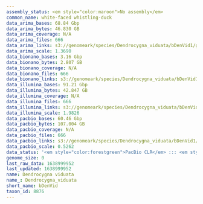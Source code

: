 ```yaml
---
assembly_status: <em style="color:maroon">No assembly</em>
common_name: white-faced whistling-duck
data_arima_bases: 68.84 Gbp
data_arima_bytes: 46.830 GB
data_arima_coverage: N/A
data_arima_files: 666
data_arima_links: s3://genomeark/species/Dendrocygna_viduata/bDenVid1/genomic_data/arima/<br>
data_arima_scale: 1.3690
data_bionano_bases: 3.16 Gbp
data_bionano_bytes: 2.807 GB
data_bionano_coverage: N/A
data_bionano_files: 666
data_bionano_links: s3://genomeark/species/Dendrocygna_viduata/bDenVid1/genomic_data/bionano/<br>
data_illumina_bases: 91.21 Gbp
data_illumina_bytes: 42.847 GB
data_illumina_coverage: N/A
data_illumina_files: 666
data_illumina_links: s3://genomeark/species/Dendrocygna_viduata/bDenVid1/genomic_data/illumina/<br>
data_illumina_scale: 1.9826
data_pacbio_bases: 60.46 Gbp
data_pacbio_bytes: 107.004 GB
data_pacbio_coverage: N/A
data_pacbio_files: 666
data_pacbio_links: s3://genomeark/species/Dendrocygna_viduata/bDenVid1/genomic_data/pacbio/<br>
data_pacbio_scale: 0.5262
data_status: '<em style="color:forestgreen">PacBio CLR</em> ::: <em style="color:forestgreen">Bionano</em> ::: <em style="color:forestgreen">Arima</em> ::: <em style="color:forestgreen">Illumina</em>'
genome_size: 0
last_raw_data: 1638999952
last_updated: 1638999952
name: Dendrocygna viduata
name_: Dendrocygna_viduata
short_name: bDenVid
taxon_id: 8876
---
```

